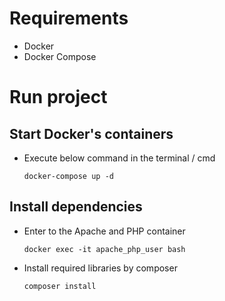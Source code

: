 # Requirements
- Docker
- Docker Compose

# Run project

## Start Docker's containers
- Execute below command in the terminal / cmd
    ```
    docker-compose up -d
    ```
## Install dependencies 
- Enter to the Apache and PHP container
    ```
    docker exec -it apache_php_user bash
    ```
- Install required libraries by composer 
    ```
    composer install
    ```
